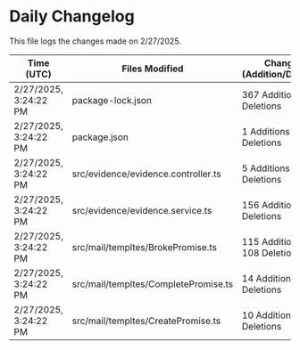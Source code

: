 # Daily Changelog

This file logs the changes made on 2/27/2025.

| Time (UTC)             | Files Modified                    | Changes (Addition/Deletion) |
|------------------------|-----------------------------------|-----------------------------|
| 2/27/2025, 3:24:22 PM | package-lock.json | 367 Additions & 1 Deletions |
| 2/27/2025, 3:24:22 PM | package.json | 1 Additions & 0 Deletions |
| 2/27/2025, 3:24:22 PM | src/evidence/evidence.controller.ts | 5 Additions & 0 Deletions |
| 2/27/2025, 3:24:22 PM | src/evidence/evidence.service.ts | 156 Additions & 92 Deletions |
| 2/27/2025, 3:24:22 PM | src/mail/templtes/BrokePromise.ts | 115 Additions & 108 Deletions |
| 2/27/2025, 3:24:22 PM | src/mail/templtes/CompletePromise.ts | 14 Additions & 7 Deletions |
| 2/27/2025, 3:24:22 PM | src/mail/templtes/CreatePromise.ts | 10 Additions & 11 Deletions |
